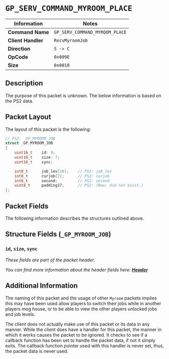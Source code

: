# `GP_SERV_COMMAND_MYROOM_PLACE`

| Information               | Notes |
|---                        |---    |
| **Command Name**          | `GP_SERV_COMMAND_MYROOM_PLACE` |
| **Client Handler**        | `RecvMyroomJob` |
| **Direction**             | `S -> C` |
| **OpCode**                | `0x009E` |
| **Size**                  | `0x0018` |

## Description

The purpose of this packet is unknown. The below information is based on the PS2 data.

## Packet Layout

The layout of this packet is the following:

```cpp
// PS2: _GP_MYROOM_JOB
struct _GP_MYROOM_JOB
{
    uint16_t    id: 9;
    uint16_t    size: 7;
    uint16_t    sync;

    int8_t      job_lev[16];    // PS2: job_lev
    int8_t      curjob[2];      // PS2: curjob
    int8_t      second;         // PS2: second
    uint8_t     padding17;      // PS2: (New; did not exist.)
};
```

## Packet Fields

The following information describes the structures outlined above.

## Structure Fields (`_GP_MYROOM_JOB`)

### `id`, `size`, `sync`

_These fields are part of the packet header._

_You can find more information about the header fields here: [**Header**](/world/HEADER.md)_

## Additional Information

The naming of this packet and the usage of other `Myroom` packets implies this may have been used allow players to switch their jobs while in another players mog house, or to be able to view the other players unlocked jobs and job levels.

The client does not actually make use of this packet or its data in any manner. While the client does have a handler for this packet, the manner in which it works causes the packet to be ignored. It checks to see if a callback function has been set to handle the packet data, if not it simply exits. The callback function pointer used with this handler is never set, thus, the packet data is never used.
